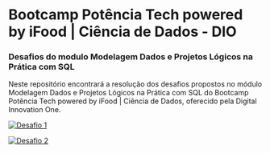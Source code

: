 # Bootcamp Potência Tech powered by iFood | Ciência de Dados - DIO

### Desafios do modulo Modelagem Dados e Projetos Lógicos na Prática com SQL

Neste repositório encontrará a resolução dos desafios propostos no módulo Modelagem Dados e Projetos Lógicos na Prática com SQL do Bootcamp Potência Tech powered by iFood | Ciência de Dados, oferecido pela Digital Innovation One.

[![Desafio 1](https://img.shields.io/badge/Desafio-1-fff?style=for-the-badge&labelColor=gray)](https://github.com/alves05/Modelagem-Dados-Projetos-Logicos-SQL/tree/main/Desafio-1)

[![Desafio 2](https://img.shields.io/badge/Desafio-2-fff?style=for-the-badge&labelColor=gray)](https://github.com/alves05/Modelagem-Dados-Projetos-Logicos-SQL/tree/main/Desafio-2)

